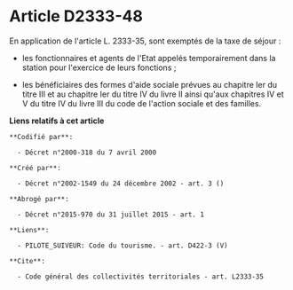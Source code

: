 # Article D2333-48

En application de l'article L. 2333-35, sont exemptés de la taxe de séjour :

- les fonctionnaires et agents de l'Etat appelés temporairement dans la station pour l'exercice de leurs fonctions ;

- les bénéficiaires des formes d'aide sociale prévues au chapitre Ier du titre III et au chapitre Ier du titre IV du livre II
ainsi qu'aux chapitres IV et V du titre IV du livre III du code de l'action sociale et des familles.

**Liens relatifs à cet article**

	**Codifié par**:

	  - Décret n°2000-318 du 7 avril 2000

	**Créé par**:

	  - Décret n°2002-1549 du 24 décembre 2002 - art. 3 ()

	**Abrogé par**:

	  - Décret n°2015-970 du 31 juillet 2015 - art. 1

	**Liens**:

	  - PILOTE_SUIVEUR: Code du tourisme. - art. D422-3 (V)

	**Cite**:

	  - Code général des collectivités territoriales - art. L2333-35
